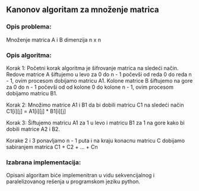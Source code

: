 <h2>Kanonov algoritam za množenje matrica</h2>

<h3>Opis problema:</h3>

Množenje matrica A i B dimenzija n x n
<h3>Opis algoritma:</h3>

Korak 1: Početni korak algoritma je šifrovanje matrica na sledeći način. Redove matrice A šiftujemo u levo za 0 do n - 1 počevši od reda 0 do reda n - 1, ovim procesom dobijamo matricu A1. Kolone matrice B šiftujemo na gore za 0 do n - 1 počevši od od kolone 0 do kolone n - 1, ovim procesom dobijamo matricu B1. 

Korak 2: Množimo matrice A1 i B1 da bi dobili matricu C1 na sledeći način C1[i][j] = A1[i][j] * B1[i][j]

Korak 3:  Šiftujemo matricu A1 za 1 u levo i matricu B1 za 1 na gore kako bi dobili matrice A2 i B2.

Korake 2 i 3 ponavljamo n - 1 puta i na kraju konacnu matricu C dobijamo sabiranjem matrica C1 + C2 + ... + Cn

<h3>Izabrana implementacija:</h3>

Opisani algoritam biće implemenitran u vidu sekvencijalnog i paralelizovanog rešenja u programskom jeziku python.
